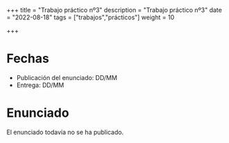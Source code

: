 +++
title = "Trabajo práctico nº3"
description = "Trabajo práctico nº3"
date = "2022-08-18"
tags = ["trabajos","prácticos"]
weight = 10

+++


# Fechas

* Publicación del enunciado: DD/MM
* Entrega: DD/MM

# Enunciado

El enunciado todavía no se ha publicado.